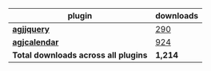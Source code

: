 plugin|downloads
------|----------
[**agjjquery**](https://www.npmjs.com/package/agjjquery)|[290](https://www.npmjs.com/package/agjjquery)
[**agjcalendar**](https://www.npmjs.com/package/agjcalendar)|[924](https://www.npmjs.com/package/agjcalendar)
**Total downloads across all plugins**|**1,214**
